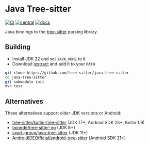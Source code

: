 # Java Tree-sitter

[![CI][ci]](https://github.com/tree-sitter/java-tree-sitter/actions/workflows/ci.yml)
[![central][central]](https://central.sonatype.com/artifact/io.github.tree-sitter/jtreesitter)
[![docs][docs]](https://tree-sitter.github.io/java-tree-sitter/)

Java bindings to the [tree-sitter] parsing library.

## Building

- Install JDK 22 and set `JAVA_HOME` to it
- Download [jextract] and add it to your `PATH`

```bash
git clone https://github.com/tree-sitter/java-tree-sitter
cd java-tree-sitter
git submodule init
mvn test
```

## Alternatives

These alternatives support older JDK versions or Android:

- [tree-sitter/kotlin-tree-sitter](https://github.com/tree-sitter/kotlin-tree-sitter) (JDK 17+, Android SDK 23+, Kotlin 1.9)
- [bonede/tree-sitter-ng](https://github.com/bonede/tree-sitter-ng) (JDK 8+)
- [seart-group/java-tree-sitter](https://github.com/seart-group/java-tree-sitter) (JDK 11+)
- [AndroidIDEOfficial/android-tree-sitter](https://github.com/AndroidIDEOfficial/android-tree-sitter) (Android SDK 21+)

[tree-sitter]: https://tree-sitter.github.io/tree-sitter/
[ci]: https://img.shields.io/github/actions/workflow/status/tree-sitter/java-tree-sitter/ci.yml?logo=github&label=CI
[central]: https://img.shields.io/maven-central/v/io.github.tree-sitter/jtreesitter?logo=sonatype&label=Maven%20Central
[docs]: https://img.shields.io/github/deployments/tree-sitter/java-tree-sitter/github-pages?logo=githubpages&label=API%20Docs
[FFM]: https://docs.oracle.com/en/java/javase/22/core/foreign-function-and-memory-api.html
[jextract]: https://jdk.java.net/jextract/
